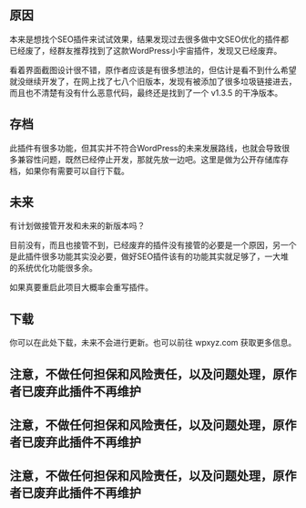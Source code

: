 ## 原因

本来是想找个SEO插件来试试效果，结果发现过去很多做中文SEO优化的插件都已经废了，经群友推荐找到了这款WordPress小宇宙插件，发现又已经废弃。

看着界面截图设计很不错，原作者应该是有很多想法的，但估计是看不到什么希望就没继续开发了，在网上找了七八个旧版本，发现有被添加了很多垃圾链接进去，而且也不清楚有没有什么恶意代码，最终还是找到了一个 v1.3.5 的干净版本。

## 存档

此插件有很多功能，但其实并不符合WordPress的未来发展路线，也就会导致很多兼容性问题，既然已经停止开发，那就先放一边吧。这里是做为公开存储库存档，如果你有需要可以自行下载。

## 未来

有计划做接管开发和未来的新版本吗？

目前没有，而且也接管不到，已经废弃的插件没有接管的必要是一个原因，另一个是此插件很多功能其实没必要，做好SEO插件该有的功能其实就足够了，一大堆的系统优化功能很多余。

如果真要重启此项目大概率会重写插件。

## 下载

你可以在此处下载，未来不会进行更新。也可以前往 wpxyz.com 获取更多信息。

## 注意，不做任何担保和风险责任，以及问题处理，原作者已废弃此插件不再维护
## 注意，不做任何担保和风险责任，以及问题处理，原作者已废弃此插件不再维护
## 注意，不做任何担保和风险责任，以及问题处理，原作者已废弃此插件不再维护
